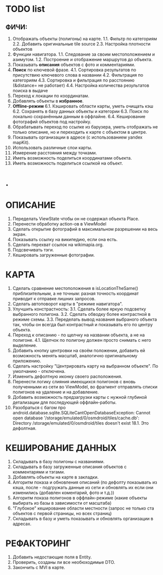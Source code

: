 TODO list
=========================================

ФИЧИ:
---------------------
1. Отображать объекты (полигоны) на карте.
   1.1. Фильтр по категориям
   2.2. Добавить оригинальные tile source 
   2.3. Настройка плотности объектов
2. Функции навигатора.
   1.1. Следование за своим местоположением и азимутом.
   1.2. Построение и отображение маршрутов до объекта.
3. Показывать **описания** объектов с фото и комментариями.
4. **Поиск** по ключевой фразе.
   4.1. Сортировка результатов по присутствию ключевого слова в названии
   4.2. Фильтрация по категориям
   4.3. Сортировка и фильтрация по расстоянию (&distance= не работает)
   4.4. Настройка количества результатов поиска в выдаче
5. Переход к локации по координатам.
6. Добавлять объекты в **избранное**.
7. **Offline-режим**
   6.1. Кэшировать области карты, уметь очищать кэш
   6.2. Сохранять в базу данных объекты и категории
   6.3. Поиск по локально сохранённым данным в оффлайне.
   6.4. Кеширование фотографий объектов под настройку.
8. Обрабатывать переход по ссылке из барузера, уметь отображать не только описание, но и переходить к карте с объектом в центре.
9. Показывать организации в адресе (с использованием yandex mapKit).
10. Использовать различные слои карты.
11. Измерение расстояния между точками.
12. Иметь возможность поделиться координатами объекта.
13. Иметь возможность поделиться ссылкой на объект.

.
=========================================

ОПИСАНИЕ
========================================

1.  Переделать ViewState чтобы он не содержал объекта Place.
2.  Перенести обработку action-ов в ViewModel
3.  Сделать открытие фотографий в максимальном разрешении на весь экран.
4.  Показывать ссылку на википедию, если она есть.
5.  Сделать перехват ссылок на wikimapia.org.
6.  Подсвечивать тэги.
7.  Кешировать загруженные фотографии.

КАРТА
========================================

1.  Сделать сравнение местоположения в isLocationTheSame() приблизительным, а не точным: разная точность координат приводит к отправке лишних запросов.
2.  Сделать автоповорот карты в "режиме навигатора".
3.  Улучшить констрастность:
    3.1. Сделать более яркую подсветку выбранного полигона.
    3.2. Сделать обводку более контрастной в режиме схемы.
    3.3. Переделать вывод названия выбраного объекта так, чтобы он всегда был контрастный и показывать его по центру объекта. 
4.  Переход к описанию - по щелчку на названии объекта, а не на полигоне.
    4.1. Щелчок по полигону должен просто снимать с него выделение.
5.  Добавить кнопку центровки на своём положении, добавить ей возможность менять масштаб, аналогично оригинальному приложению.
6.  Сделать настройку "Центрировать карту на выбранном объекте". По умолчанию - отключена.
8.  Изменить дефолтную иконку своего расположения.
9.  Перенести логику слияния имеющихся полигонов с вновь полученными из сети во ViewModel, во фрагмент отправлять списки полигонов на удаление и на добавление.
10. Добавить возможность предзагрузки карты с нужной глубиной детализации для последующей оффлайн-работы.
11. Разобраться с багом про android.database.sqlite.SQLiteCantOpenDatabaseException: 
    Cannot open database '/storage/emulated/0/osmdroid/tiles/cache.db': Directory /storage/emulated/0/osmdroid/tiles doesn't exist 18.1. Это дефолтная.

КЕШИРОВАНИЕ ДАННЫХ
========================================
1. Складывать в базу полигоны с названиями.
2. Складывать в базу загруженные описания объектов с комментарями и тэгами.
3. Добавлять объекты на карте в закладки.
4. Алгоритм показа и обновления описаний (по дефолту показывать из кэша, после - подгружать данные из сети и обновлять их если они изменились (добавлен коментарий, фото и т.д.))
5. Алгоритм показа полигонов в оффлайн-режиме (какие объекты выбирать из базы в зависимости от масштаба)
6. "Глубокое" кеширование области местности (запрос не только ста объектов с первой страницы, но всех страниц)
7. Складывать в базу и уметь показывать и обновлять организации в адресах.

РЕФАКТОРИНГ
========================================
1. Добавить недостающие поля в Entity.
2. Проверить, созданы ли все необюходимые DTO.
3. Закончить с MVI в карте.